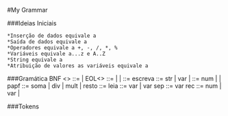 #My Grammar

###Ideias Iniciais

    *Inserção de dados equivale a 
    *Saída de dados equivale a 
    *Operadores equivale a +, -, /, *, %
    *Variáveis equivale a...z e A..Z
    *String equivale a 
    *Atribuição de valores as variáveis equivale a  

###Gramática BNF
   <> ::= <cmd> | <cmd>EOL<>
   <cmd> ::= <at> | <esc> | <leia>
   <esc> ::= escreva <texto>
   <texto> ::= str | var | <expr>
   <expr> ::= num | <expr><op><expr> | pa<expr>pf
   <op> ::= soma | div | mult | resto
   <leia> ::= leia <vars>
   <vars> ::= var | var sep<vars>
   <at> ::= var rec <val>
   <val> ::= num | var | <expr>
   
###Tokens
   
   
   
